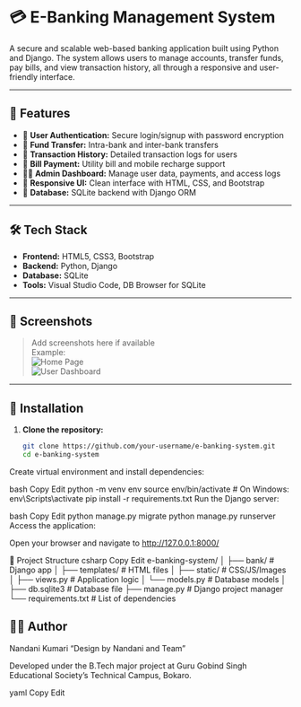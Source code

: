 
# 💳 E-Banking Management System

A secure and scalable web-based banking application built using Python and Django. The system allows users to manage accounts, transfer funds, pay bills, and view transaction history, all through a responsive and user-friendly interface.

---

## 🚀 Features

- 🔐 **User Authentication:** Secure login/signup with password encryption
- 💸 **Fund Transfer:** Intra-bank and inter-bank transfers
- 📄 **Transaction History:** Detailed transaction logs for users
- 🧾 **Bill Payment:** Utility bill and mobile recharge support
- 🧑‍💼 **Admin Dashboard:** Manage user data, payments, and access logs
- 📱 **Responsive UI:** Clean interface with HTML, CSS, and Bootstrap
- 💾 **Database:** SQLite backend with Django ORM

---

## 🛠️ Tech Stack

- **Frontend:** HTML5, CSS3, Bootstrap
- **Backend:** Python, Django
- **Database:** SQLite
- **Tools:** Visual Studio Code, DB Browser for SQLite

---

## 📸 Screenshots

> Add screenshots here if available  
> Example:  
> ![Home Page](screenshots/home.png)  
> ![User Dashboard](screenshots/dashboard.png)

---

## 🔧 Installation

1. **Clone the repository:**

   ```bash
   git clone https://github.com/your-username/e-banking-system.git
   cd e-banking-system
Create virtual environment and install dependencies:

bash
Copy
Edit
python -m venv env
source env/bin/activate  # On Windows: env\Scripts\activate
pip install -r requirements.txt
Run the Django server:

bash
Copy
Edit
python manage.py migrate
python manage.py runserver
Access the application:

Open your browser and navigate to http://127.0.0.1:8000/

📁 Project Structure
csharp
Copy
Edit
e-banking-system/
│
├── bank/                  # Django app
│   ├── templates/         # HTML files
│   ├── static/            # CSS/JS/Images
│   ├── views.py           # Application logic
│   └── models.py          # Database models
│
├── db.sqlite3             # Database file
├── manage.py              # Django project manager
└── requirements.txt       # List of dependencies


## 👩‍💻 Author
Nandani Kumari
“Design by Nandani and Team” 

Developed under the B.Tech major project at Guru Gobind Singh Educational Society’s Technical Campus, Bokaro.

yaml
Copy
Edit
